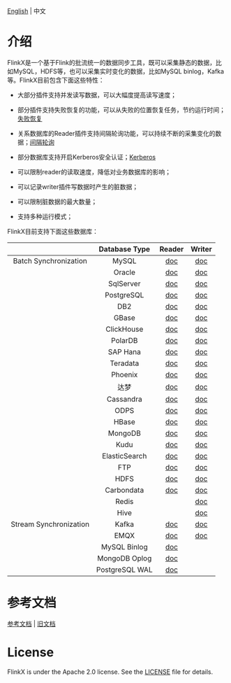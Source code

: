 [English](https://github.com/DTStack/flinkx/wiki/Home) | 中文

# 介绍

FlinkX是一个基于Flink的批流统一的数据同步工具，既可以采集静态的数据，比如MySQL，HDFS等，也可以采集实时变化的数据，比如MySQL binlog，Kafka等。FlinkX目前包含下面这些特性：

- 大部分插件支持并发读写数据，可以大幅度提高读写速度；

- 部分插件支持失败恢复的功能，可以从失败的位置恢复任务，节约运行时间；[失败恢复](docs/restore.md)

- 关系数据库的Reader插件支持间隔轮询功能，可以持续不断的采集变化的数据；[间隔轮询](docs/rdbreader.md)

- 部分数据库支持开启Kerberos安全认证；[Kerberos](docs/kerberos.md)

- 可以限制reader的读取速度，降低对业务数据库的影响；

- 可以记录writer插件写数据时产生的脏数据；

- 可以限制脏数据的最大数量；

- 支持多种运行模式；

FlinkX目前支持下面这些数据库：

|                        | Database Type  | Reader                          | Writer                          |
|:----------------------:|:--------------:|:-------------------------------:|:-------------------------------:|
| Batch Synchronization  | MySQL          | [doc](docs/rdbreader.md)        | [doc](docs/rdbwriter.md)        |
|                        | Oracle         | [doc](docs/rdbreader.md)        | [doc](docs/rdbwriter.md)        |
|                        | SqlServer      | [doc](docs/rdbreader.md)        | [doc](docs/rdbwriter.md)        |
|                        | PostgreSQL     | [doc](docs/rdbreader.md)        | [doc](docs/rdbwriter.md)        |
|                        | DB2            | [doc](docs/rdbreader.md)        | [doc](docs/rdbwriter.md)        |
|                        | GBase          | [doc](docs/rdbreader.md)        | [doc](docs/rdbwriter.md)        |
|                        | ClickHouse     | [doc](docs/rdbreader.md)        | [doc](docs/rdbwriter.md)        |
|                        | PolarDB        | [doc](docs/rdbreader.md)        | [doc](docs/rdbwriter.md)        |
|                        | SAP Hana       | [doc](docs/rdbreader.md)        | [doc](docs/rdbwriter.md)        |
|                        | Teradata       | [doc](docs/rdbreader.md)        | [doc](docs/rdbwriter.md)        |
|                        | Phoenix        | [doc](docs/rdbreader.md)        | [doc](docs/rdbwriter.md)        |
|                        | 达梦             | [doc](docs/rdbreader.md)        | [doc](docs/rdbwriter.md)        |
|                        | Cassandra      | [doc](docs/cassandrareader.md)  | [doc](docs/cassandrawriter.md)  |
|                        | ODPS           | [doc](docs/odpsreader.md)       | [doc](docs/odpswriter.md)       |
|                        | HBase          | [doc](docs/hbasereader.md)      | [doc](docs/hbasewriter.md)      |
|                        | MongoDB        | [doc](docs/mongodbreader.md)    | [doc](docs/mongodbwriter.md)    |
|                        | Kudu           | [doc](docs/kudureader.md)       | [doc](docs/kuduwriter.md)       |
|                        | ElasticSearch  | [doc](docs/esreader.md)         | [doc](docs/eswriter.md)         |
|                        | FTP            | [doc](docs/ftpreader.md)        | [doc](docs/ftpwriter.md)        |
|                        | HDFS           | [doc](docs/hdfsreader.md)       | [doc](docs/hdfswriter.md)       |
|                        | Carbondata     | [doc](docs/carbondatareader.md) | [doc](docs/carbondatawriter.md) |
|                        | Redis          |                                 | [doc](docs/rediswriter.md)      |
|                        | Hive           |                                 | [doc](docs/hivewriter.md)       |
| Stream Synchronization | Kafka          | [doc](docs/kafkareader.md)      | [doc](docs/kafkawriter.md)      |
|                        | EMQX           | [doc](docs/emqxreader.md)       | [doc](docs/emqxwriter.md)       |
|                        | MySQL Binlog   | [doc](docs/binlog.md)           |                                 |
|                        | MongoDB Oplog  | [doc](docs/mongodb_oplog.md)    |                                 |
|                        | PostgreSQL WAL | [doc](docs/pgwalreader.md)      |                                 |

# 参考文档

[参考文档](https://github.com/DTStack/flinkx/wiki) | [旧文档](README_OLD.md)

# License

FlinkX is under the Apache 2.0 license. See the [LICENSE](http://www.apache.org/licenses/LICENSE-2.0) file for details.
